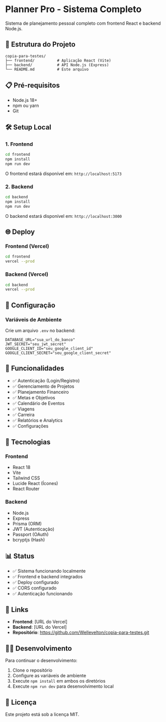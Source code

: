 # Planner Pro - Sistema Completo

Sistema de planejamento pessoal completo com frontend React e backend Node.js.

## 🚀 Estrutura do Projeto

```
copia-para-testes/
├── frontend/          # Aplicação React (Vite)
├── backend/           # API Node.js (Express)
└── README.md          # Este arquivo
```

## 📋 Pré-requisitos

- Node.js 18+ 
- npm ou yarn
- Git

## 🛠️ Setup Local

### 1. Frontend

```bash
cd frontend
npm install
npm run dev
```

O frontend estará disponível em: `http://localhost:5173`

### 2. Backend

```bash
cd backend
npm install
npm run dev
```

O backend estará disponível em: `http://localhost:3000`

## 🌐 Deploy

### Frontend (Vercel)

```bash
cd frontend
vercel --prod
```

### Backend (Vercel)

```bash
cd backend
vercel --prod
```

## 🔧 Configuração

### Variáveis de Ambiente

Crie um arquivo `.env` no backend:

```env
DATABASE_URL="sua_url_do_banco"
JWT_SECRET="seu_jwt_secret"
GOOGLE_CLIENT_ID="seu_google_client_id"
GOOGLE_CLIENT_SECRET="seu_google_client_secret"
```

## 📱 Funcionalidades

- ✅ Autenticação (Login/Registro)
- ✅ Gerenciamento de Projetos
- ✅ Planejamento Financeiro
- ✅ Metas e Objetivos
- ✅ Calendário de Eventos
- ✅ Viagens
- ✅ Carreira
- ✅ Relatórios e Analytics
- ✅ Configurações

## 🎨 Tecnologias

### Frontend
- React 18
- Vite
- Tailwind CSS
- Lucide React (Ícones)
- React Router

### Backend
- Node.js
- Express
- Prisma (ORM)
- JWT (Autenticação)
- Passport (OAuth)
- bcryptjs (Hash)

## 📊 Status

- ✅ Sistema funcionando localmente
- ✅ Frontend e backend integrados
- ✅ Deploy configurado
- ✅ CORS configurado
- ✅ Autenticação funcionando

## 🔗 Links

- **Frontend**: [URL do Vercel]
- **Backend**: [URL do Vercel]
- **Repositório**: https://github.com/Wellevelton/copia-para-testes.git

## 👨‍💻 Desenvolvimento

Para continuar o desenvolvimento:

1. Clone o repositório
2. Configure as variáveis de ambiente
3. Execute `npm install` em ambos os diretórios
4. Execute `npm run dev` para desenvolvimento local

## 📝 Licença

Este projeto está sob a licença MIT.

